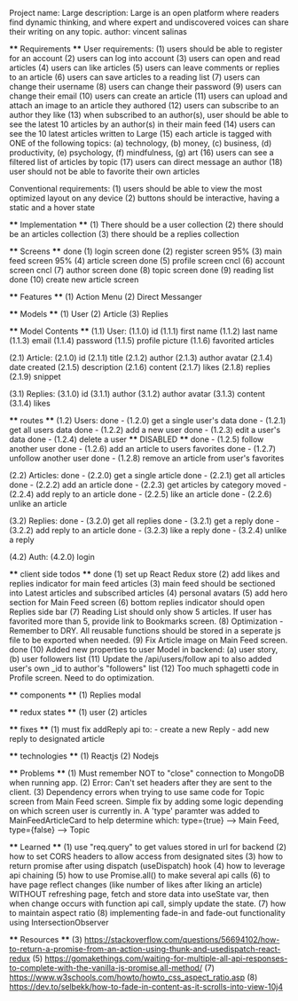 Project name: Large
description: Large is an open platform where readers find dynamic thinking, and where expert and undiscovered voices can share their writing on any topic.
author: vincent salinas

**\*\*** Requirements **\*\***
User requirements:
(1) users should be able to register for an account
(2) users can log into account
(3) users can open and read articles
(4) users can like articles
(5) users can leave comments or replies to an article
(6) users can save articles to a reading list
(7) users can change their username
(8) users can change their password
(9) users can change their email
(10) users can create an article
(11) users can upload and attach an image to an article they authored
(12) users can subscribe to an author they like
(13) when subscribed to an author(s), user should be able to see the latest 10 articles by an author(s) in their main feed
(14) users can see the 10 latest articles written to Large
(15) each article is tagged with ONE of the following topics: (a) technology, (b) money, (c) business, (d) productivity, (e) psychology, (f) mindfulness, (g) art
(16) users can see a filtered list of articles by topic
(17) users can direct message an author
(18) user should not be able to favorite their own articles

Conventional requirements:
(1) users should be able to view the most optimized layout on any device
(2) buttons should be interactive, having a static and a hover state

**\*\*** Implementation **\*\***
(1) There should be a user collection
(2) there should be an articles collection
(3) there should be a replies collection

**\*\*** Screens **\*\***
done (1) login screen
done (2) register screen
95% (3) main feed screen
95% (4) article screen
done (5) profile screen
cncl (6) account screen
cncl (7) author screen
done (8) topic screen
done (9) reading list
done (10) create new article screen

**\*\*** Features **\*\***
(1) Action Menu
(2) Direct Messanger

**\*\*** Models **\*\***
(1) User
(2) Article
(3) Replies

**\*\*** Model Contents **\*\***
(1.1) User:
(1.1.0) id
(1.1.1) first name
(1.1.2) last name
(1.1.3) email
(1.1.4) password
(1.1.5) profile picture
(1.1.6) favorited articles

(2.1) Article:
(2.1.0) id
(2.1.1) title
(2.1.2) author
(2.1.3) author avatar
(2.1.4) date created
(2.1.5) description
(2.1.6) content
(2.1.7) likes
(2.1.8) replies
(2.1.9) snippet

(3.1) Replies:
(3.1.0) id
(3.1.1) author
(3.1.2) author avatar
(3.1.3) content
(3.1.4) likes

**\*\*** routes **\*\***
(1.2) Users:
done - (1.2.0) get a single user's data
done - (1.2.1) get all users data
done - (1.2.2) add a new user
done - (1.2.3) edit a user's data
done - (1.2.4) delete a user **\*\*** DISABLED **\*\***
done - (1.2.5) follow another user
done - (1.2.6) add an article to users favorites
done - (1.2.7) unfollow another user
done - (1.2.8) remove an article from user's favorites

(2.2) Articles:
done - (2.2.0) get a single article
done - (2.2.1) get all articles
done - (2.2.2) add an article
done - (2.2.3) get articles by category
moved - (2.2.4) add reply to an article
done - (2.2.5) like an article
done - (2.2.6) unlike an article

(3.2) Replies:
done - (3.2.0) get all replies
done - (3.2.1) get a reply
done - (3.2.2) add reply to an article
done - (3.2.3) like a reply
done - (3.2.4) unlike a reply

(4.2) Auth:
(4.2.0) login

**\*\*** client side todos **\*\***
done (1) set up React Redux store
(2) add likes and replies indicator for main feed articles
(3) main feed should be sectioned into Latest articles and subscribed articles
(4) personal avatars
(5) add hero section for Main Feed screen
(6) bottom replies indicator should open Replies side bar
(7) Reading List should only show 5 articles. If user has favorited more than 5, provide link to Bookmarks screen.
(8) Optimization - Remember to DRY. All reusable functions should be stored in a seperate js file to be exported when needed.
(9) Fix Article image on Main Feed screen.
done (10) Added new properties to user Model in backend: (a) user story, (b) user followers list
(11) Update the /api/users/follow api to also added user's own \_id to author's "followers" list
(12) Too much sphagetti code in Profile screen. Need to do optimization.

**\*\*** components **\*\***
(1) Replies modal

**\*\*** redux states **\*\***
(1) user
(2) articles

**\*\*** fixes **\*\***
(1) must fix addReply api to: - create a new Reply - add new reply to designated article

**\*\*** technologies **\*\***
(1) Reactjs
(2) Nodejs

**\*\*** Problems **\*\***
(1) Must remember NOT to "close" connection to MongoDB when running app.
(2) Error: Can't set headers after they are sent to the client.
(3) Dependency errors when trying to use same code for Topic screen from Main Feed screen. Simple fix by adding some logic depending on which screen user is currently in. A 'type' paramter was added to MainFeedArticleCard to help determine which: type={true} --> Main Feed, type={false} --> Topic

**\*\*** Learned **\*\***
(1) use "req.query" to get values stored in url for backend
(2) how to set CORS headers to allow access from designated sites
(3) how to return promise after using dispatch (useDispatch) hook
(4) how to leverage api chaining
(5) how to use Promise.all() to make several api calls
(6) to have page reflect changes (like number of likes after liking an article) WITHOUT refreshing page, fetch and store data into useState var, then when change occurs with function api call, simply update the state.
(7) how to maintain aspect ratio
(8) implementing fade-in and fade-out functionality using IntersectionObserver

**\*\*** Resources **\*\***
(3) https://stackoverflow.com/questions/56694102/how-to-return-a-promise-from-an-action-using-thunk-and-usedispatch-react-redux
(5) https://gomakethings.com/waiting-for-multiple-all-api-responses-to-complete-with-the-vanilla-js-promise.all-method/
(7) https://www.w3schools.com/howto/howto_css_aspect_ratio.asp
(8) https://dev.to/selbekk/how-to-fade-in-content-as-it-scrolls-into-view-10j4
